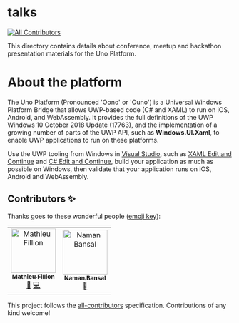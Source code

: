 # talks
[![All Contributors](https://img.shields.io/badge/all_contributors-2-orange.svg?style=flat-square)](#contributors)

This directory contains details about conference, meetup and hackathon presentation materials for the Uno Platform.

# About the platform

The Uno Platform (Pronounced 'Oono' or 'Ouno') is a Universal Windows Platform Bridge that allows UWP-based code (C# and XAML) to run on iOS, Android, and WebAssembly. It provides the full definitions of the UWP Windows 10 October 2018 Update (17763), and the implementation of a growing number of parts of the UWP API, such as **Windows.UI.Xaml**, to enable UWP applications to run on these platforms.

Use the UWP tooling from Windows in [Visual Studio](https://www.visualstudio.com/), such as [XAML Edit and Continue](https://blogs.msdn.microsoft.com/visualstudio/2016/04/06/ui-development-made-easier-with-xaml-edit-continue/) and [C# Edit and Continue](https://docs.microsoft.com/en-us/visualstudio/debugger/how-to-use-edit-and-continue-csharp), build your application as much as possible on Windows, then validate that your application runs on iOS, Android and WebAssembly.


## Contributors ✨

Thanks goes to these wonderful people ([emoji key](https://allcontributors.org/docs/en/emoji-key)):

<!-- ALL-CONTRIBUTORS-LIST:START - Do not remove or modify this section -->
<!-- prettier-ignore -->
<table>
  <tr>
    <td align="center"><a href="https://github.com/MatFillion"><img src="https://avatars0.githubusercontent.com/u/7029537?v=4" width="100px;" alt="Mathieu Fillion"/><br /><sub><b>Mathieu Fillion</b></sub></a><br /><a href="#talk-MatFillion" title="Talks">📢</a> <a href="https://github.com/unoplatform/talks/commits?author=MatFillion" title="Code">💻</a></td>
    <td align="center"><a href="https://github.com/psifrous"><img src="https://avatars3.githubusercontent.com/u/36012704?v=4" width="100px;" alt="Naman Bansal"/><br /><sub><b>Naman Bansal</b></sub></a><br /><a href="https://github.com/unoplatform/talks/commits?author=psifrous" title="Documentation">📖</a></td>
  </tr>
</table>

<!-- ALL-CONTRIBUTORS-LIST:END -->

This project follows the [all-contributors](https://github.com/all-contributors/all-contributors) specification. Contributions of any kind welcome!
